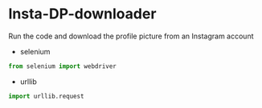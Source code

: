 # Insta-DP-downloader
Run the code and download the profile picture from an Instagram account
- selenium
```python
from selenium import webdriver
```
- urllib
```python
import urllib.request
```

